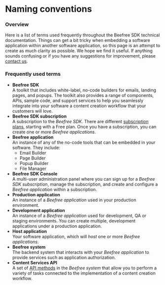 # Naming conventions

### Overview <a href="#overview" id="overview"></a>

Here is a list of terms used frequently throughout the Beefree SDK technical documentation. Things can get a bit tricky when embedding a software application within another software application, so this page is an attempt to create as much clarity as possible. We hope we find it useful. If anything sounds confusing or if you have any suggestions for improvement, please [contact us](https://devportal.beefree.io/hc/en-us/requests/new).

### Frequently used terms <a href="#frequently-used-terms" id="frequently-used-terms"></a>

* **Beefree SDK**\
  A toolkit that includes white-label, no-code builders for emails, landing pages, and popups. The toolkit also provides a range of components, APIs, sample code, and support services to help you seamlessly integrate into your software a content creation workflow that your customers will love.
* **Beefree SDK subscription**\
  A subscription to the _Beefree SDK_. There are different [subscription plans](https://dam.beefree.io/pluginpricing), starting with a Free plan. Once you have a subscription, you can create one or more _Beefree applications_.
* **Beefree application**\
  An instance of any of the no-code tools that can be embedded in your software. They include:
  * Email Builder
  * Page Builder
  * Popup Builder
  * File Manager
* **Beefree SDK Console**\
  A multi-user administration panel where you can sign up for a _Beefree SDK subscription_, manage the subscription, and create and configure a _Beefree application_ within a subscription.
* **Production application**\
  An instance of a _Beefree application_ used in your production environment.
* **Development application**\
  An instance of a _Beefree application_ used for development, QA or staging environments. You can create multiple, development applications under a production application.
* **Host application**\
  Your software application, which will _host_ one or more _Beefree applications_.
* **Beefree system**\
  The backend system that interacts with your _Beefree application_ to provide services such as application authorization.
* **Content Services API**\
  A set of [API methods](../../content-services-api/) in the _Beefree system_ that allow you to perform a variety of tasks connected to the implementation of a content creation workflow.
